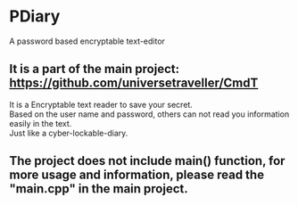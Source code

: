 # PDiary
A password based encryptable text-editor
## It is a part of the main project: https://github.com/universetraveller/CmdT  
It is a Encryptable text reader to save your secret.  
Based on the user name and password, others can not read you information easily in the text.  
Just like a cyber-lockable-diary.  
## The project does not include main() function, for more usage and information, please read the "main.cpp" in the main project.  
